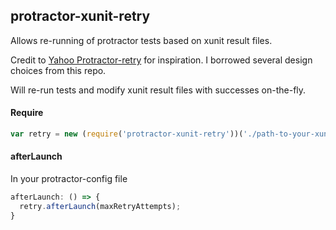 ## protractor-xunit-retry

Allows re-running of protractor tests based on xunit result files.  

Credit to [Yahoo Protractor-retry](https://github.com/yahoo/protractor-retry) for inspiration. I borrowed several design choices from this repo.  

Will re-run tests and modify xunit result files with successes on-the-fly.

#### Require
```js
var retry = new (require('protractor-xunit-retry'))('./path-to-your-xunit-files');
```

#### afterLaunch
In your protractor-config file
```js
afterLaunch: () => {
  retry.afterLaunch(maxRetryAttempts);
}

